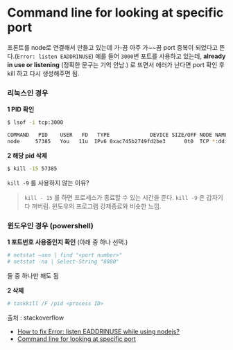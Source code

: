 # Command line for looking at specific port

프론트를 node로 연결해서 만들고 있는데 가-끔 아주 가~~끔 port 중복이 되었다고 뜬다.(`Error: listen EADDRINUSE`) 예를 들어 `3000`번 포트를 사용하고 있는데, **already in use or listening** (정확한 문구는 기억 안남.) 로 뜨면서 에러가 난다면 port 확인 후 kill 하고 다시 생성해주면 됨.



### 리눅스인 경우

**1 PID 확인**

```bash
$ lsof -i tcp:3000

COMMAND   PID    USER   FD   TYPE             DEVICE SIZE/OFF NODE NAME
node     57385   You   11u  IPv6 0xac745b2749fd2be3      0t0  TCP *:ddi-tcp-1 (LISTEN)
```





**2 해당 pid 삭제**

```bash
$ kill -15 57385
```

`kill -9` 를 사용하지 않는 이유? 

> `kill - 15` 를 하면 프로세스가 종료할 수 있는 시간을 준다. `kill -9` 은 갑자기 다 꺼버림. 윈도우의 프로그램 강제종료와 비슷한 느낌.





### 윈도우인 경우 (powershell)

**1 포트번호 사용중인지 확인** (아래 중 하나 선택.)

```powershell
# netstat –aon | find "<port number>"
# netstat -na | Select-String "8080"
```

둘 중 하나만 해도 됨



**2 삭제**

```powershell
# taskkill /F /pid <process ID>
```







출처 : stackoverflow 
- [How to fix Error: listen EADDRINUSE while using nodejs?](https://stackoverflow.com/questions/9898372/how-to-fix-error-listen-eaddrinuse-while-using-nodejs) 
- [Command line for looking at specific port](https://stackoverflow.com/questions/12010631/command-line-for-looking-at-specific-port)